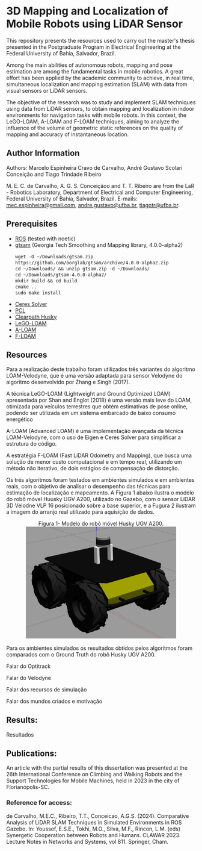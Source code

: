 # 3D Mapping and Localization of Mobile Robots using LiDAR Sensor

This repository presents the resources used to carry out the master's thesis presented in the Postgraduate Program in Electrical Engineering at the Federal University of Bahia, Salvador, Brazil.

Among the main abilities of autonomous robots, mapping and pose estimation are among the fundamental tasks in mobile robotics. A great effort has been applied by the academic community to achieve, in real time, simultaneous localization and mapping estimation (SLAM) with data from visual sensors or LiDAR sensors.

The objective of the research was to study and implement SLAM techniques using data from LiDAR sensors, to obtain mapping and localization in indoor environments for navigation tasks with mobile robots. In this context,
the LeGO-LOAM, A-LOAM and F-LOAM techniques, aiming to analyze the influence of the volume of geometric static references on the quality of mapping and accuracy of instantaneous location.

## Author Information

Authors: Marcelo Espinheira Cravo de Carvalho, André Gustavo Scolari Conceição and Tiago Trindade Ribeiro

M. E. C. de Carvalho, A. G. S. Conceiçãoo and T. T. Ribeiro are from the LaR - Robotics Laboratory, Department of Electrical and Computer Engineering, Federal University of Bahia, Salvador, Brazil. E-mails: mec.espinheira@gmail.com, andre.gustavo@ufba.br, tiagotr@ufba.br. 

## Prerequisites
  
- [ROS](http://wiki.ros.org/ROS/Installation) (tested with noetic)
- [gtsam](https://github.com/borglab/gtsam/releases) (Georgia Tech Smoothing and Mapping library, 4.0.0-alpha2)
  ```
  wget -O ~/Downloads/gtsam.zip https://github.com/borglab/gtsam/archive/4.0.0-alpha2.zip
  cd ~/Downloads/ && unzip gtsam.zip -d ~/Downloads/
  cd ~/Downloads/gtsam-4.0.0-alpha2/
  mkdir build && cd build
  cmake ..
  sudo make install
  ```
- [Ceres Solver](http://ceres-solver.org/installation.html)
- [PCL](http://www.pointclouds.org/downloads/linux.html)
- [Clearpath Husky](https://github.com/husky/husky)
- [LeGO-LOAM](https://github.com/RobustFieldAutonomyLab/LeGO-LOAM)
- [A-LOAM](https://github.com/HKUST-Aerial-Robotics/A-LOAM)
- [F-LOAM](https://github.com/wh200720041/floam)


## Resources

Para a realização deste trabalho foram utilizados três variantes do algoritmo LOAM-Velodyne, que é uma versão adaptada para sensor Velodyne do algoritmo desenvolvido por Zhang e Singh (2017).

A técnica LeGO-LOAM (Lightweight and Ground Optimized LOAM) apresentada por Shan and Englot (2018) é uma versão mais leve do LOAM, otimizada para veículos terrestres que obtém estimativas de pose online, podendo ser utilizada em um sistema embarcado de baixo consumo energético

A-LOAM (Advanced LOAM) é uma implementação avançada da técnica LOAM-Velodyne, com o uso de Eigen e Ceres Solver para simplificar a estrutura do código.

A estratégia F-LOAM (Fast LiDAR Odometry and Mapping), que busca uma solução de menor custo computacional e em tempo real, utilizando um método não iterativo, de dois estágios de compensação de distorção. 

Os trés algoritmos foram testados em ambientes simulados e em ambientes reais, com o objetivo de analisar o desempenho das técnicas para estimação de localização e mapeamento. A Figura 1 abaixo ilustra o modelo do robô móvel Huusky UGV A200, utilizado no Gazebo, com o sensor LiDAR 3D Velodne VLP 16 posicionado sobre a base superior, e a Fugura 2 ilustram a imagem do arranjo real utilizado para aquisição de dados.

<p align='center'>
    Figura 1- Modelo do robô móvel Husky UGV A200.
    <img src="/Images/Husky_UGV_A200.png" alt="drawing" width="400"/>
</p>




Para os ambientes simulados os resultados obtidos pelos algoritmos foram comparados com o Ground Truth do robô Husky UGV A200.



Falar do Optitrack

Falar do Velodyne

Falar dos recursos de simulação

Falar dos mundos criados e motivação


## Results:

Resultados


## Publications: 

An article with the partial results of this dissertation was presented at the 26th International Conference on Climbing and Walking Robots and the Support Technologies for Mobile Machines, held in 2023 in the city of Florianópolis-SC.

### Reference for access:
de Carvalho, M.E.C., Ribeiro, T.T., Conceicao, A.G.S. (2024). Comparative Analysis of LiDAR SLAM Techniques in Simulated Environments in ROS Gazebo. In: Youssef, E.S.E., Tokhi, M.O., Silva, M.F., Rincon, L.M. (eds) Synergetic Cooperation between Robots and Humans. CLAWAR 2023. Lecture Notes in Networks and Systems, vol 811. Springer, Cham.

